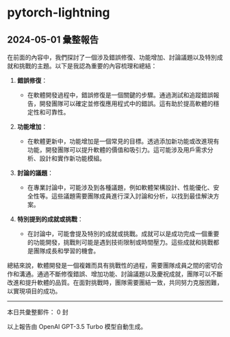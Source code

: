 # pytorch-lightning

## 2024-05-01 彙整報告

在前面的內容中，我們探討了一個涉及錯誤修復、功能增加、討論議題以及特別成就和挑戰的主題。以下是我認為重要的內容梳理和總結：



1. **錯誤修復**：

   - 在軟體開發過程中，錯誤修復是一個關鍵的步驟。通過測試和追蹤錯誤報告，開發團隊可以確定並修復應用程式中的錯誤。這有助於提高軟體的穩定性和可靠性。



2. **功能增加**：

   - 在軟體更新中，功能增加是一個常見的目標。透過添加新功能或改進現有功能，開發團隊可以提升軟體的價值和吸引力。這可能涉及用戶需求分析、設計和實作新功能模組。



3. **討論的議題**：

   - 在專業討論中，可能涉及到各種議題，例如軟體架構設計、性能優化、安全性等。這些議題需要團隊成員進行深入討論和分析，以找到最佳解決方案。



4. **特別提到的成就或挑戰**：

   - 在討論中，可能會提及特別的成就或挑戰。成就可以是成功完成一個重要的功能開發，挑戰則可能是遇到技術限制或時間壓力。這些成就和挑戰都是團隊成長和學習的機會。



總結來說，軟體開發是一個複雜而具有挑戰性的過程，需要團隊成員之間的密切合作和溝通。通過不斷修復錯誤、增加功能、討論議題以及慶祝成就，團隊可以不斷改進和提升軟體的品質。在面對挑戰時，團隊需要團結一致，共同努力克服困難，以實現項目的成功。



---



本日共彙整郵件： 0 封



以上報告由 OpenAI GPT-3.5 Turbo 模型自動生成。